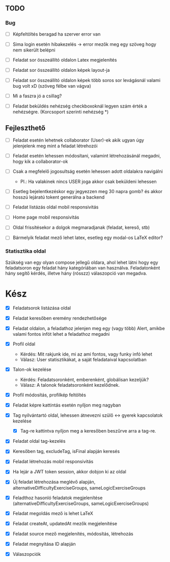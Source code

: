 ## TODO

### Bug

- [ ] Képfeltöltés beragad ha szerver error van
- [ ] Sima login esetén hibakezelés -> error mezők meg egy szöveg hogy nem sikerült belépni
- [ ] Feladat sor összeállító oldalon Latex megjelenítés
- [ ] Feladat sor összeállító oldalon képek layout-ja
- [ ] Feladat sor összeállító oldalon képek több soros sor levágásnál valami bug volt xD (szöveg félbe van vágva)
- [ ] Mi a faszra jó a csillag?
- [ ] Feladat beküldés nehézség checkboxoknál legyen szám érték a nehézségre. (Korcsoport szerinti nehézség *)


## Fejleszthető

- [ ] Feladat esetén lehetnek collaborator (User)-ek akik ugyan úgy jelenjelenk meg mint a feladat létrehozói
- [ ] Feladat esetén lehessen módosítani, valamint létrehozásánál megadni, hogy kik a collaborator-ok
- [ ] Csak a megfelelő jogosultság esetén lehessen adott oldalakra navigálni
   - Pl.: Ha valakinek nincs USER joga akkor csak beküldeni lehessen

- [ ] Esetleg bejelentkezéskor egy jegyezzen meg 30 napra gomb? és akkor hosszú lejáratú tokent generálna a backend
- [ ] Feladat listázás oldal mobil responsivitás
- [ ] Home page mobil responsivitás
- [ ] Oldal frissítésekor a dolgok megmaradjanak (feladat, kereső, stb)
- [ ] Bármelyik feladat mező lehet latex, esetleg egy modal-os LaTeX editor?

### Statisztika oldal

Szükség van egy olyan compose jellegű oldara, ahol lehet látni hogy egy feladatsoron egy feladat hány kategóriában van használva.
Feladatonként hány segítő kérdés, illetve hány (rósszz) válaszopció van megadva.

# Kész

- [X] Feladatsorok listázása oldal
- [X] Feladat keresőben eremény rendezhetősége
- [X] Feladat oldalon, a feladathoz jelenjen meg egy (vagy több) Alert, amikbe valami fontos infót lehet a feladathoz megadni
- [X] Profil oldal
  - Kérdés: Mit rakjunk ide, mi az ami fontos, vagy funky infó lehet
  - Válasz: User statisztikákat, a saját feladataival kapcsolatban
- [X] Talon-ok kezelése 
  - Kérdés: Feladatsoronként, emberenként, globálisan kezeljük? 
  - Válasz: A talonok feladatsoronként kezelődnek. 

- [X] Profil módosítás, profilkép feltöltés
- [X] Feladat képre kattintás esetén nyíljon meg nagyban
- [X] Tag nyilvántartó oldal, lehessen átnevezni szülő <-> gyerek kapcsolatok kezelése
  - [X] Tag-re kattintva nyíljon meg a keresőben beszűrve arra a tag-re.
- [X] Feladat oldal tag-kezelés
- [X] Keresőben tag, excludeTag, isFinal alapján keresés


- [X] Feladat létrehozás mobil responsivitás
- [X] Ha lejár a JWT token session, akkor dobjon ki az oldal

- [X] Új feladat létrehozása meglévő alapján, alternativeDifficultyExerciseGroups, sameLogicExerciseGroups
- [X] Feladthoz hasonló feladatok megjelenítése (alternativeDifficultyExerciseGroups, sameLogicExerciseGroups)

- [x] Feladat megoldás mező is lehet LaTeX
- [X] Feladat createAt, updatedAt mezők megjelenítése
- [X] Feladat source mező megjelenítés, módosítás, létrehozás
- [X] Feladat megnyitása ID alapján
- [X] Válaszopciók